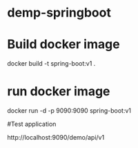 # demp-springboot

# Build docker image

docker build -t spring-boot:v1 .

# run docker image
docker run -d -p 9090:9090 spring-boot:v1 

#Test application 

http://localhost:9090/demo/api/v1